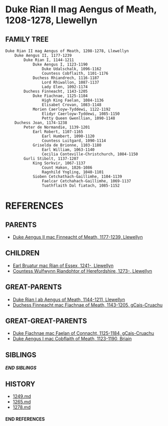 # Duke Rian II mag Aengus of Meath, 1208-1278, Llewellyn

## FAMILY TREE 
```
Duke Rian II mag Aengus of Meath, 1208-1278, Llewellyn
    Duke Aengus II, 1177-1239
        Duke Rian I, 1144-1211
            Duke Aengus I, 1123-1190
                Duke Udalschalk, 1096-1162
                Countess Cobflaith, 1101-1176
            Duchess Rhiandrech, 1116-1187
                Lord Rhiwallon, 1087-1137
                Lady Elen, 1092-1174
        Duchess Finneacht, 1143-1205
            Duke Fiachnae, 1125-1184
                High King Faelan, 1084-1136
                Elisabet Crovan, 1083-1148            
            Morien Caerloyw-Tyddewi, 1122-1192
                Elidyr Caerloyw-Tyddewi, 1085-1150
                Petty Queen Gwenllian, 1090-1148
    Duchess Joan, 1174-1238
        Peter de Normandie, 1139-1201
            Earl Robert, 1107-1165
                Earl Humbert, 1090-1120
                Countess Luitgard, 1090-1114
            Griselda de Brionne, 1103-1180
                Earl William, 1063-1140
                Cecilia Conteville-Christchurch, 1084-1150
        Gurli Stibolt, 1137-1207
            King Sorkvir, 1067-1137
                Count Hakon, 1026-1086
                Ragnhild Yngling, 1040-1101
            Sioben Cetchathach-Gaillimhe, 1104-1139
                Faelcar Cetchahach-Gaillimhe, 1069-1137
                Tuathflaith Dal fiatach, 1085-1152
```


# REFERENCES

## PARENTS 
* [Duke Aengus II mac Finneacht of Meath, 1177-1239, Llewellyn](aengus_ii_mac_finneacht_1177.md)

## CHILDREN 
* [Earl Bruatur mac Rian of Essex, 1241-, Llewellyn](bruatur_mac_rian_1241.md)
* [Countess Wulfwynn Riandohtor of Herefordshire, 1273-, Llewellyn](wulfwynn_riandohtor_1273.md)


## GREAT-PARENTS 
* [Duke Rian I ab Aengus of Meath, 1144-1211, Llewellyn](rian_i_ab_aengus_1144.md)
* [Duchess Finneacht mac Fiachnae of Meath, 1143-1205, gCais-Cruachu](finneacht_mac_fiachnae_1143.md)


## GREAT-GREAT-PARENTS 
* [Duke Fiachnae mac Faelan of Connacht, 1125-1184, gCais-Cruachu](fiachnae_mac_faelan_1125.md)
* [Duke Aengus I mac Cobflaith of Meath, 1123-1190, Briain](aengus_i_mac_cobflaith_1123.md)

## SIBLINGS

##### END SIBLINGS  
## HISTORY
* [1249.md](../h/1249.md)
* [1265.md](../h/1265.md)
* [1278.md](../h/1278.md)

#### END REFERENCES
